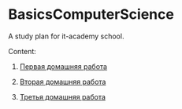 # BasicsComputerScience
A study plan for it-academy school.

Content:

1. [Первая домашняя работа](./hw_first_lesson/homework.md)

2. [Вторая домашняя работа](./second_lesson/hw_questions.md)

3. [Третья домашняя работа](./third_lesson/hw_practice.py)

[//]: # (   - [Код практики с вебинара]&#40;./third_lesson/cw_practice.py&#41;)

[//]: # (4. [Четвёртая домашняя работа]&#40;./fourth_lesson/hw_practice.py&#41;)

[//]: # (   - [Код практики с вебинара]&#40;./fourth_lesson/cw_practice.py&#41;)

[//]: # (5. [Пятая домашняя работа]&#40;./five_lesson/hw_practice.py&#41;)

[//]: # (   - [Код практики с вебинара]&#40;./five_lesson/cw_practice.py&#41;)

[//]: # ()
[//]: # ([Тест по курсу]&#40;./test.md&#41;)